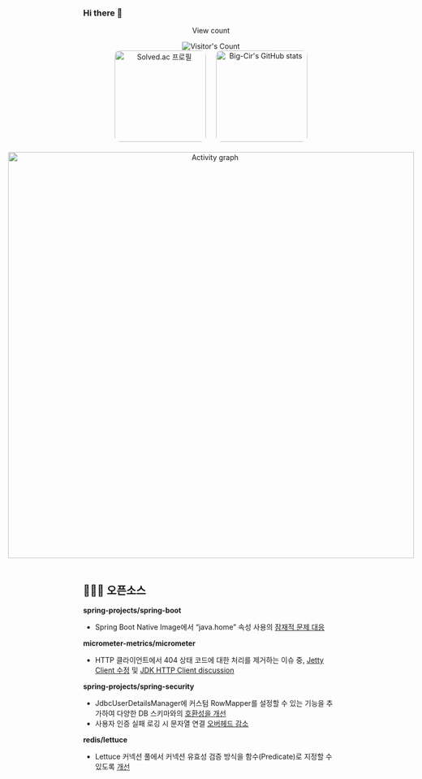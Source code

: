 ### Hi there :dog:

<div align=center>
<div align="center"> 
  <p>View count</p>
  <img src="https://profile-counter.glitch.me/big-cir/count.svg" alt="Visitor's Count" />
</div>

<div style="display: flex; flex-direction: column; align-items: center; justify-content: center; gap: 20px;">
  <div style="display: flex; align-items: center; justify-content: center; gap: 20px;">
    <a href="https://solved.ac/eodnjs0147">
      <img src="http://mazassumnida.wtf/api/generate_badge?boj=eodnjs0147" alt="Solved.ac 프로필" style="height: 180px; width: auto; border-radius: 10px;">
    </a>
    <img src="https://github-readme-stats.vercel.app/api?username=Big-Cir&show_icons=true&theme=xcode" alt="Big-Cir's GitHub stats" style="height: 180px; width: auto; border-radius: 10px;">
  </div>
  <a href="https://github.com/ashutosh00710/github-readme-activity-graph">
    <img src="https://github-readme-activity-graph.vercel.app/graph?username=big-cir&theme=xcode&hide_border=true&width=800" alt="Activity graph" style="width: 800px; max-width: 100%;">
  </a>
</div>
</div> <br>

## 👨🏻‍💻 오픈소스
**spring-projects/spring-boot**
- Spring Boot Native Image에서 “java.home” 속성 사용의 [잠재적 문제 대응](https://github.com/spring-projects/spring-boot/pull/43517)

**micrometer-metrics/micrometer**
- HTTP 클라이언트에서 404 상태 코드에 대한 처리를 제거하는 이슈 중, [Jetty Client 수정](https://github.com/micrometer-metrics/micrometer/pull/5825) 및 [JDK HTTP Client discussion](https://github.com/micrometer-metrics/micrometer/pull/5838#discussion_r1935042621)

**spring-projects/spring-security**
- JdbcUserDetailsManager에 커스텀 RowMapper를 설정할 수 있는 기능을 추가하여 다양한 DB 스키마와의 [호환성을 개선](https://github.com/spring-projects/spring-security/pull/16561#event-16438523334)
- 사용자 인증 실패 로깅 시 문자열 연결 [오버헤드 감소](https://github.com/spring-projects/spring-security/pull/16513#issuecomment-2631886790)

**redis/lettuce**
- Lettuce 커넥션 풀에서 커넥션 유효성 검증 방식을 함수(Predicate)로 지정할 수 있도록 [개선](https://github.com/redis/lettuce/pull/3138)
